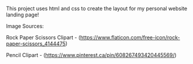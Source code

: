 
This project uses html and css to create the layout for my personal website landing page!

Image Sources:

Rock Paper Scissors Clipart - (https://www.flaticon.com/free-icon/rock-paper-scissors_4144475)

Pencil Clipart - (https://www.pinterest.ca/pin/608267493420445569/)
